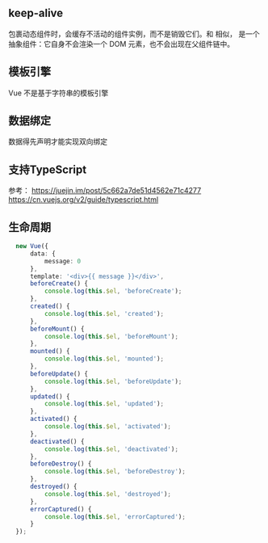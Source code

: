 ## keep-alive
包裹动态组件时，会缓存不活动的组件实例，而不是销毁它们。和 <transition> 相似，<keep-alive> 是一个抽象组件：它自身不会渲染一个 DOM 元素，也不会出现在父组件链中。

## 模板引擎
 Vue 不是基于字符串的模板引擎

 ## 数据绑定
数据得先声明才能实现双向绑定

## 支持TypeScript
参考：
https://juejin.im/post/5c662a7de51d4562e71c4277
https://cn.vuejs.org/v2/guide/typescript.html

## 生命周期
```TypeScript
  new Vue({
      data: {
          message: 0
      },
      template: '<div>{{ message }}</div>',
      beforeCreate() {
          console.log(this.$el, 'beforeCreate');
      },
      created() {
          console.log(this.$el, 'created');
      },
      beforeMount() {
          console.log(this.$el, 'beforeMount');
      },
      mounted() {
          console.log(this.$el, 'mounted');
      },
      beforeUpdate() {
          console.log(this.$el, 'beforeUpdate');
      },
      updated() {
          console.log(this.$el, 'updated');
      },
      activated() {
          console.log(this.$el, 'activated');
      },
      deactivated() {
          console.log(this.$el, 'deactivated');
      },
      beforeDestroy() {
          console.log(this.$el, 'beforeDestroy');
      },
      destroyed() {
          console.log(this.$el, 'destroyed');
      },
      errorCaptured() {
          console.log(this.$el, 'errorCaptured');
      }
  });
```
